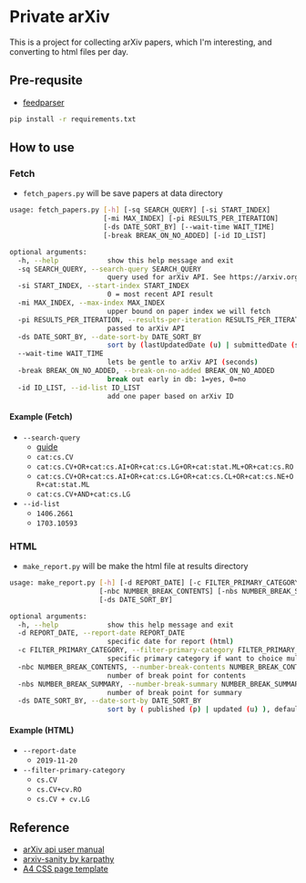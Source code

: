 # Private arXiv

This is a project for collecting arXiv papers, which I'm interesting, and converting to html files per day.

## Pre-requsite

- [feedparser](https://pypi.org/project/feedparser/)

```sh
pip install -r requirements.txt
```

## How to use

### Fetch

- `fetch_papers.py` will be save papers at data directory

```sh
usage: fetch_papers.py [-h] [-sq SEARCH_QUERY] [-si START_INDEX]
                       [-mi MAX_INDEX] [-pi RESULTS_PER_ITERATION]
                       [-ds DATE_SORT_BY] [--wait-time WAIT_TIME]
                       [-break BREAK_ON_NO_ADDED] [-id ID_LIST]

optional arguments:
  -h, --help            show this help message and exit
  -sq SEARCH_QUERY, --search-query SEARCH_QUERY
                        query used for arXiv API. See https://arxiv.org/help/api/user-manual#subject_classifications
  -si START_INDEX, --start-index START_INDEX
                        0 = most recent API result
  -mi MAX_INDEX, --max-index MAX_INDEX
                        upper bound on paper index we will fetch
  -pi RESULTS_PER_ITERATION, --results-per-iteration RESULTS_PER_ITERATION
                        passed to arXiv API
  -ds DATE_SORT_BY, --date-sort-by DATE_SORT_BY
                        sort by (lastUpdatedDate (u) | submittedDate (s) ), default: u
  --wait-time WAIT_TIME
                        lets be gentle to arXiv API (seconds)
  -break BREAK_ON_NO_ADDED, --break-on-no-added BREAK_ON_NO_ADDED
                        break out early in db: 1=yes, 0=no
  -id ID_LIST, --id-list ID_LIST
                        add one paper based on arXiv ID
```

#### Example (Fetch)

- `--search-query`
  - [guide](https://arxiv.org/help/api/user-manual#subject_classifications)
  - `cat:cs.CV`
  - `cat:cs.CV+OR+cat:cs.AI+OR+cat:cs.LG+OR+cat:stat.ML+OR+cat:cs.RO`
  - `cat:cs.CV+OR+cat:cs.AI+OR+cat:cs.LG+OR+cat:cs.CL+OR+cat:cs.NE+OR+cat:stat.ML`
  - `cat:cs.CV+AND+cat:cs.LG`
- `--id-list`
  - `1406.2661`
  - `1703.10593`

### HTML

- `make_report.py` will be make the html file at results directory

```sh
usage: make_report.py [-h] [-d REPORT_DATE] [-c FILTER_PRIMARY_CATEGORY]
                      [-nbc NUMBER_BREAK_CONTENTS] [-nbs NUMBER_BREAK_SUMMARY]
                      [-ds DATE_SORT_BY]

optional arguments:
  -h, --help            show this help message and exit
  -d REPORT_DATE, --report-date REPORT_DATE
                        specific date for report (html)
  -c FILTER_PRIMARY_CATEGORY, --filter-primary-category FILTER_PRIMARY_CATEGORY
                        specific primary category if want to choice multiple category use "+"
  -nbc NUMBER_BREAK_CONTENTS, --number-break-contents NUMBER_BREAK_CONTENTS
                        number of break point for contents
  -nbs NUMBER_BREAK_SUMMARY, --number-break-summary NUMBER_BREAK_SUMMARY
                        number of break point for summary
  -ds DATE_SORT_BY, --date-sort-by DATE_SORT_BY
                        sort by ( published (p) | updated (u) ), default: p
```

#### Example (HTML)

- `--report-date`
  - `2019-11-20`
- `--filter-primary-category`
  - `cs.CV`
  - `cs.CV+cv.RO`
  - `cs.CV + cv.LG`

## Reference

- [arXiv api user manual](https://arxiv.org/help/api/user-manual)
- [arxiv-sanity by karpathy](https://github.com/karpathy/arxiv-sanity-preserver)
- [A4 CSS page template](https://codepen.io/rafaelcastrocouto/pen/LFAes)
